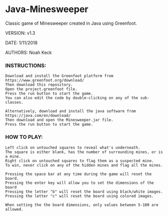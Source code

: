 # Java-Minesweeper
Classic game of Minesweeper created in Java using Greenfoot.

VERSION: v1.3

DATE: 1/11/2018

AUTHORS: Noah Keck

### INSTRUCTIONS:

    Download and install the Greenfoot platform from https://www.greenfoot.org/download/
    Then download this repository.
    Open the project.greenfoot file.
    Press the run button to start the game.
    You can also edit the code by double-clicking on any of the sub-classes.
    
    Alternatively, download and install the java software from https://java.com/en/download/
    Then download and open the Minesweeper.jar file.
    Press the run button to start the game.

### HOW TO PLAY:

    Left click on untouched squares to reveal what's underneath. 
    The square is either blank, has the number of surrounding mines, or is a mine.
    Right click on untouched squares to flag them as a suspected mine.
    To win, never click on any of the hidden mines and flag all the mines.
    
    Pressing the space bar at any time during the game will reset the board.
    Pressing the enter key will allow you to set the dimensions of the board
    Pressing the letter "b" will reset the board using black/white images.
    Pressing the letter "c" will reset the board using colored images.
    
    When setting the the board dimensions, only values between 5-100 are allowed.
